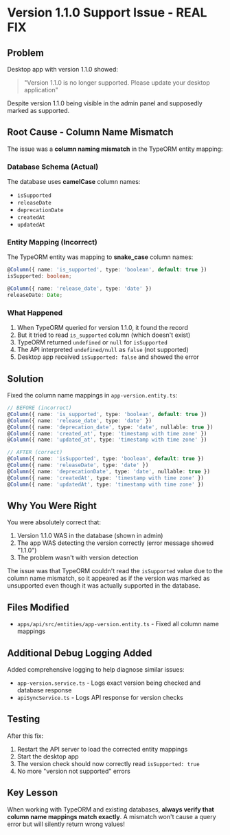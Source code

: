 # Version 1.1.0 Support Issue - REAL FIX

## Problem
Desktop app with version 1.1.0 showed:
> "Version 1.1.0 is no longer supported. Please update your desktop application"

Despite version 1.1.0 being visible in the admin panel and supposedly marked as supported.

## Root Cause - Column Name Mismatch

The issue was a **column naming mismatch** in the TypeORM entity mapping:

### Database Schema (Actual)
The database uses **camelCase** column names:
- `isSupported`
- `releaseDate`
- `deprecationDate`
- `createdAt`
- `updatedAt`

### Entity Mapping (Incorrect)
The TypeORM entity was mapping to **snake_case** column names:
```typescript
@Column({ name: 'is_supported', type: 'boolean', default: true })
isSupported: boolean;

@Column({ name: 'release_date', type: 'date' })
releaseDate: Date;
```

### What Happened
1. When TypeORM queried for version 1.1.0, it found the record
2. But it tried to read `is_supported` column (which doesn't exist)
3. TypeORM returned `undefined` or `null` for `isSupported`
4. The API interpreted `undefined/null` as `false` (not supported)
5. Desktop app received `isSupported: false` and showed the error

## Solution

Fixed the column name mappings in `app-version.entity.ts`:

```typescript
// BEFORE (incorrect)
@Column({ name: 'is_supported', type: 'boolean', default: true })
@Column({ name: 'release_date', type: 'date' })
@Column({ name: 'deprecation_date', type: 'date', nullable: true })
@Column({ name: 'created_at', type: 'timestamp with time zone' })
@Column({ name: 'updated_at', type: 'timestamp with time zone' })

// AFTER (correct)
@Column({ name: 'isSupported', type: 'boolean', default: true })
@Column({ name: 'releaseDate', type: 'date' })
@Column({ name: 'deprecationDate', type: 'date', nullable: true })
@Column({ name: 'createdAt', type: 'timestamp with time zone' })
@Column({ name: 'updatedAt', type: 'timestamp with time zone' })
```

## Why You Were Right

You were absolutely correct that:
1. Version 1.1.0 WAS in the database (shown in admin)
2. The app WAS detecting the version correctly (error message showed "1.1.0")
3. The problem wasn't with version detection

The issue was that TypeORM couldn't read the `isSupported` value due to the column name mismatch, so it appeared as if the version was marked as unsupported even though it was actually supported in the database.

## Files Modified

- `apps/api/src/entities/app-version.entity.ts` - Fixed all column name mappings

## Additional Debug Logging Added

Added comprehensive logging to help diagnose similar issues:
- `app-version.service.ts` - Logs exact version being checked and database response
- `apiSyncService.ts` - Logs API response for version checks

## Testing

After this fix:
1. Restart the API server to load the corrected entity mappings
2. Start the desktop app
3. The version check should now correctly read `isSupported: true`
4. No more "version not supported" errors

## Key Lesson

When working with TypeORM and existing databases, **always verify that column name mappings match exactly**. A mismatch won't cause a query error but will silently return wrong values!